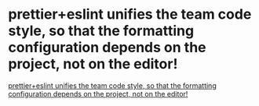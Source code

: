 # prettier+eslint unifies the team code style, so that the formatting configuration depends on the project, not on the editor!
[prettier+eslint unifies the team code style, so that the formatting configuration depends on the project, not on the editor!](https://aiwithcloud.com/2022/09/16/prettiereslint_unifies_the_team_code_style_so_that_the_formatting_configuration_depends_on_the_project_not_on_the_editor/)